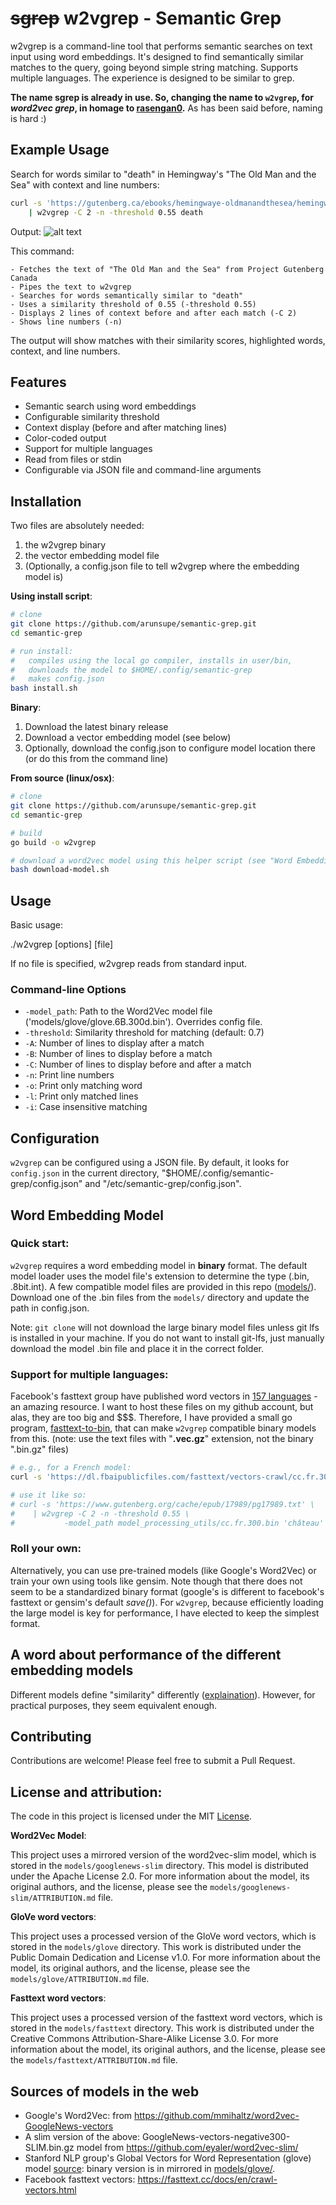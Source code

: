 # ~~sgrep~~ w2vgrep - Semantic Grep

w2vgrep is a command-line tool that performs semantic searches on text input using word embeddings. It's designed to find semantically similar matches to the query, going beyond simple string matching. Supports multiple languages. The experience is designed to be similar to grep. 

__The name sgrep is already in use. So, changing the name to `w2vgrep`, for _word2vec grep_, in homage to [rasengan0](https://news.ycombinator.com/item?id=41088273#41089679).__ As has been said before, naming is hard :)

## Example Usage

Search for words similar to "death" in Hemingway's "The Old Man and the Sea" with context and line numbers:

```bash
curl -s 'https://gutenberg.ca/ebooks/hemingwaye-oldmanandthesea/hemingwaye-oldmanandthesea-00-t.txt' \
    | w2vgrep -C 2 -n -threshold 0.55 death
```

Output:
![alt text](demo/image.png)

This command:

    - Fetches the text of "The Old Man and the Sea" from Project Gutenberg Canada
    - Pipes the text to w2vgrep
    - Searches for words semantically similar to "death"
    - Uses a similarity threshold of 0.55 (-threshold 0.55)
    - Displays 2 lines of context before and after each match (-C 2)
    - Shows line numbers (-n)

The output will show matches with their similarity scores, highlighted words, context, and line numbers.

## Features

- Semantic search using word embeddings 
- Configurable similarity threshold
- Context display (before and after matching lines)
- Color-coded output 
- Support for multiple languages 
- Read from files or stdin
- Configurable via JSON file and command-line arguments

## Installation

Two files are absolutely needed: 
1. the w2vgrep binary
2. the vector embedding model file
3. (Optionally, a config.json file to tell w2vgrep where the embedding model is)

**Using install script**:

```bash
# clone
git clone https://github.com/arunsupe/semantic-grep.git
cd semantic-grep

# run install:
#   compiles using the local go compiler, installs in user/bin, 
#   downloads the model to $HOME/.config/semantic-grep
#   makes config.json
bash install.sh
``` 
**Binary**:

1. Download the latest binary release
2. Download a vector embedding model (see below)
3. Optionally, download the config.json to configure model location there (or do this from the command line)

**From source (linux/osx)**:

```bash
# clone
git clone https://github.com/arunsupe/semantic-grep.git
cd semantic-grep

# build
go build -o w2vgrep

# download a word2vec model using this helper script (see "Word Embedding Model" below)
bash download-model.sh
```

## Usage

Basic usage:

./w2vgrep [options] <query> [file]

If no file is specified, w2vgrep reads from standard input.

### Command-line Options

- `-model_path`: Path to the Word2Vec model file ('models/glove/glove.6B.300d.bin'). Overrides config file.
- `-threshold`: Similarity threshold for matching (default: 0.7)
- `-A`: Number of lines to display after a match
- `-B`: Number of lines to display before a match
- `-C`: Number of lines to display before and after a match
- `-n`: Print line numbers
- `-o`: Print only matching word
- `-l`: Print only matched lines
- `-i`: Case insensitive matching

## Configuration

`w2vgrep` can be configured using a JSON file. By default, it looks for `config.json` in the current directory, "$HOME/.config/semantic-grep/config.json" and "/etc/semantic-grep/config.json".


## Word Embedding Model

### Quick start:
`w2vgrep` requires a word embedding model in __binary__ format. The default model loader uses the model file's extension to determine the type (.bin, .8bit.int). A few compatible model files are provided in this repo ([models/](models/)). Download one of the .bin files from the `models/` directory and update the path in config.json.

Note: `git clone` will not download the large binary model files unless git lfs is installed in your machine. If you do not want to install git-lfs, just manually download the model .bin file and place it in the correct folder.


### Support for multiple languages:
Facebook's fasttext group have published word vectors in [157 languages](https://fasttext.cc/docs/en/crawl-vectors.html) - an amazing resource. I want to host these files on my github account, but alas, they are too big and $$$. Therefore, I have provided a small go program, [fasttext-to-bin](model_processing_utils/), that can make `w2vgrep` compatible binary models from this. (note: use the text files with "__.vec.gz__" extension, not the binary ".bin.gz" files)

```bash
# e.g., for a French model:
curl -s 'https://dl.fbaipublicfiles.com/fasttext/vectors-crawl/cc.fr.300.vec.gz' | gunzip -c | ./fasttext-to-bin -input - -output models/fasttext/cc.fr.300.bin

# use it like so:
# curl -s 'https://www.gutenberg.org/cache/epub/17989/pg17989.txt' \
#    | w2vgrep -C 2 -n -threshold 0.55 \
#           -model_path model_processing_utils/cc.fr.300.bin 'château'
```

### Roll your own:
Alternatively, you can use pre-trained models (like Google's Word2Vec) or train your own using tools like gensim. Note though that there does not seem to be a standardized binary format (google's is different to facebook's fasttext or gensim's default _save()_). For `w2vgrep`, because efficiently loading the large model is key for performance, I have elected to keep the simplest format. 


## A word about performance of the different embedding models
Different models define "similarity" differently ([explaination](https://machinelearninginterview.com/topics/natural-language-processing/what-is-the-difference-between-word2vec-and-glove/)). However, for practical purposes, they seem equivalent enough.


## Contributing
Contributions are welcome! Please feel free to submit a Pull Request.


## License and attribution:
The code in this project is licensed under the MIT [License](LICENSE). 

**Word2Vec Model**:

This project uses a mirrored version of the word2vec-slim model, which is stored in the `models/googlenews-slim` directory. This model is distributed under the Apache License 2.0. For more information about the model, its original authors, and the license, please see the `models/googlenews-slim/ATTRIBUTION.md` file.

**GloVe word vectors**:

This project uses a processed version of the GloVe word vectors, which is stored in the `models/glove` directory. This work is distributed under the Public Domain Dedication and License v1.0. For more information about the model, its original authors, and the license, please see the `models/glove/ATTRIBUTION.md` file.

**Fasttext word vectors**:

This project uses a processed version of the fasttext word vectors, which is stored in the `models/fasttext` directory. This work is distributed under the Creative Commons Attribution-Share-Alike License 3.0. For more information about the model, its original authors, and the license, please see the `models/fasttext/ATTRIBUTION.md` file.


## Sources of models in the web
- Google's Word2Vec: from https://github.com/mmihaltz/word2vec-GoogleNews-vectors
- A slim version of the above: GoogleNews-vectors-negative300-SLIM.bin.gz model from https://github.com/eyaler/word2vec-slim/
- Stanford NLP group's Global Vectors for Word Representation (glove) model [source](https://nlp.stanford.edu/projects/glove/): binary version is in mirrored in [models/glove/](models/glove/).  
- Facebook fasttext vectors: https://fasttext.cc/docs/en/crawl-vectors.html